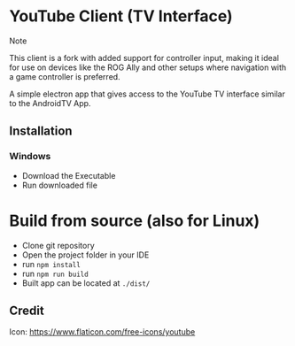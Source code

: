 # YouTube Client (TV Interface)

> [!NOTE]
> This client is a fork with added support for controller input, making it ideal for use on devices like the ROG Ally and other setups where navigation with a game controller is preferred.

A simple electron app that gives access to the YouTube TV interface similar to the AndroidTV App. 

## Installation 
### Windows
* Download the Executable 
* Run downloaded file

# Build from source (also for Linux)
* Clone git repository
* Open the project folder in your IDE
* run ```npm install```
* run ```npm run build```
* Built app can be located at ```./dist/```

## Credit
Icon: https://www.flaticon.com/free-icons/youtube